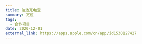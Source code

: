 ```yaml
---
title: 达达充电宝
summary: 定位
tags:
  - 合作项目
date: 2020-12-01
external_link: https://apps.apple.com/cn/app/id1530127427
---
```

